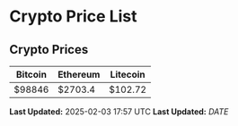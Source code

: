 # Crypto Price List

## Crypto Prices
| Bitcoin | Ethereum | Litecoin |
| ------- | -------- | -------- |
| $98846 | $2703.4 | $102.72 |
**Last Updated:** 2025-02-03 17:57 UTC
**Last Updated:** $DATE$
